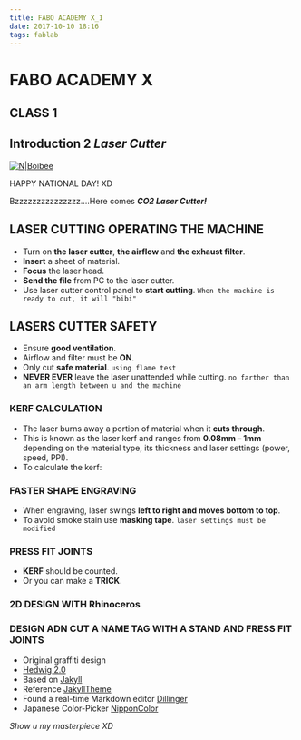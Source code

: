 ```yaml
---
title: FABO ACADEMY X_1
date: 2017-10-10 18:16
tags: fablab
---
```

# FABO ACADEMY X
## CLASS 1
## Introduction 2 *Laser Cutter*

[![N|Boibee](https://cldup.com/dTxpPi9lDf.thumb.png)](https://nodesource.com/products/nsolid)

HAPPY NATIONAL DAY! XD

Bzzzzzzzzzzzzzzz....Here comes ***CO2 Laser Cutter!***
<!-- ![Lasers Cutter]() -->

## LASER CUTTING OPERATING THE MACHINE

  - Turn on **the laser cutter**, **the airflow** and **the exhaust filter**.
  - **Insert** a sheet of material.
  - **Focus** the laser head.
  - **Send the file** from PC to the laser cutter.
  - Use laser cutter control panel to **start cutting**.
    `When the machine is ready to cut, it will "bibi"`


## LASERS CUTTER SAFETY
  - Ensure **good ventilation**.
  - Airflow and filter must be **ON**.
  - Only cut **safe material**.
    `using flame test`
  - **NEVER EVER** leave the laser unattended while cutting.
    `no farther than an arm length between u and the machine`

### KERF CALCULATION
  - The laser burns away a portion of material when it **cuts through**.
  - This is known as the laser kerf and ranges from **0.08mm – 1mm** depending on the material type, its thickness and laser settings (power, speed, PPI).
  - To calculate the kerf:

### FASTER SHAPE ENGRAVING
  - When engraving, laser swings **left to right and moves bottom to top**.
  - To avoid smoke stain use **masking tape**.
   `laser settings must be modified`

### PRESS FIT JOINTS
  - **KERF** should be counted.
  - Or you can make a **TRICK**.

### 2D DESIGN WITH Rhinoceros
### DESIGN ADN CUT A NAME TAG WITH A STAND AND FRESS FIT JOINTS
  - Original graffiti design
  - [Hedwig 2.0](https://youtu.be/Jt1zWH52CDw)
  - Based on [Jakyll](http://jekyllrb.com/)
  - Reference [JakyllTheme](http://jekyllthemes.org/)
  - Found a real-time Markdown editor [Dillinger](https://dillinger.io/)
  - Japanese Color-Picker [NipponColor](http://nipponcolors.com)

*Show u my masterpiece XD*
